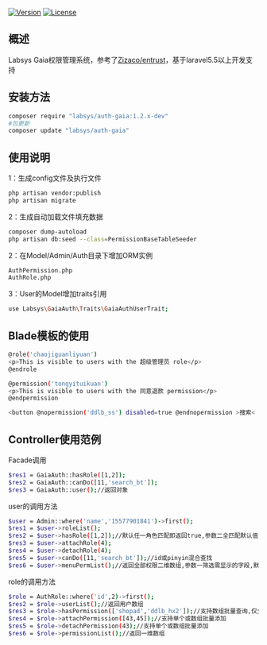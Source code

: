 [![Version](https://img.shields.io/badge/worden-auth--gaia-brightgreen.svg)](https://packagist.org/packages/labsys/auth-gaia)
[![License](https://poser.pugx.org/zizaco/entrust/license.svg)](https://packagist.org/packages/labsys/auth-gaia)
## 概述

Labsys Gaia权限管理系统，参考了[Zizaco/entrust](https://github.com/Zizaco/entrust)，基于laravel5.5以上开发支持

## 安装方法

```bash
composer require "labsys/auth-gaia:1.2.x-dev"
#包更新
composer update "labsys/auth-gaia"
```
## 使用说明
1：生成config文件及执行文件
```bash
php artisan vendor:publish
php artisan migrate
```
2：生成自动加载文件填充数据
```bash
composer dump-autoload
php artisan db:seed --class=PermissionBaseTableSeeder
```
2：在Model/Admin/Auth目录下增加ORM实例
```bash
AuthPermission.php
AuthRole.php
```
3：User的Model增加traits引用
```bash
use Labsys\GaiaAuth\Traits\GaiaAuthUserTrait;
```
## Blade模板的使用
```bash
@role('chaojiguanliyuan')
<p>This is visible to users with the 超级管理员 role</p>
@endrole

@permission('tongyituikuan')
<p>This is visible to users with the 同意退款 permission</p>
@endpermission

<button @nopermission('ddlb_ss') disabled=true @endnopermission >搜索< /button>
```
## Controller使用范例
Facade调用
```bash
$res1 = GaiaAuth::hasRole([1,2]);
$res2 = GaiaAuth::canDo([11,'search_bt']);
$res3 = GaiaAuth::user();//返回对象
```

user的调用方法
```bash
$user = Admin::where('name','15577901841')->first();
$res1 = $user->roleList();
$res2 = $user->hasRole([1,2]);//默认任一角色匹配即返回true,参数二全匹配默认值为false
$res3 = $user->attachRole(4);
$res4 = $user->detachRole(4);
$res5 = $user->canDo([11,'search_bt']);//id或pinyin混合查找
$res6 = $user->menuPermList();//返回全部权限二维数组,参数一筛选需显示的字段,默认为[],参数二是否需树形排序,默认为true
```
role的调用方法
```bash
$role = AuthRole::where('id',2)->first();
$res2 = $role->userList();//返回用户数组
$res3 = $role->hasPermission(['shopad','ddlb_hx2']);//支持数组批量查询,仅全匹配才返回true
$res4 = $role->attachPermission([43,45]);//支持单个或数组批量添加
$res5 = $role->detachPermission(43);//支持单个或数组批量添加
$res6 = $role->permissionList();//返回一维数组
```
